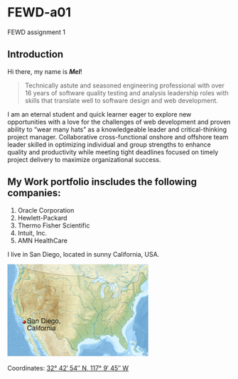 # FEWD-a01
FEWD assignment 1

## Introduction  

Hi there, my name is _**Mel**_!


> Technically astute and seasoned engineering professional with over 16 years of software quality testing and analysis leadership roles with skills that translate well to software design and web development. 

I am an eternal student and quick learner eager to explore new opportunities with a love for the challenges of web development and proven ability to “wear many hats” as a knowledgeable leader and critical-thinking project manager. Collaborative cross-functional onshore and offshore team leader skilled in optimizing individual and group strengths to enhance quality and productivity while meeting tight deadlines focused on timely project delivery to maximize organizational success.  

## My Work portfolio inscludes the following companies:
1. Oracle Corporation
1. Hewlett-Packard
1. Thermo Fisher Scientific
1. Intuit, Inc.
1. AMN HealthCare




I live in San Diego, located in sunny California, USA.  

![San Diego](https://github.com/MelindaHasselbring/resume/blob/master/assets/images/sd4.png) 

Coordinates: [32° 42′ 54″ N, 117° 9′ 45″ W](https://tools.wmflabs.org/geohack/geohack.php?pagename=San_Diego&params=32_42_54_N_117_09_45_W_region:US-CA_type:city(1307402))
